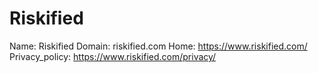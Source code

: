 
# Riskified

Name: Riskified
Domain: riskified.com
Home: https://www.riskified.com/
Privacy_policy: https://www.riskified.com/privacy/
